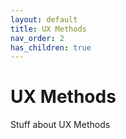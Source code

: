 ```yaml
---
layout: default
title: UX Methods
nav_order: 2
has_children: true
---
```


# UX Methods

Stuff about UX Methods
